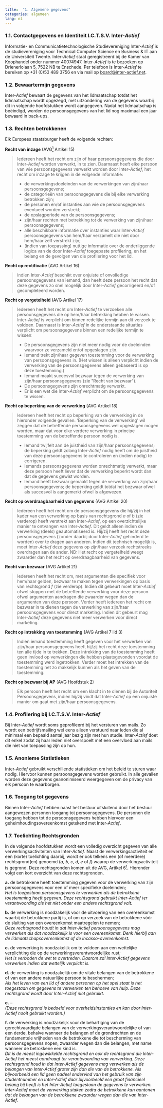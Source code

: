 ```yaml
---
title:  "1. Algemene gegevens"
categories: algemeen
lang: nl
---
```

### 1.1. Contactgegevens en Identiteit I.C.T.S.V. Inter-*Actief*
Informatie- en Communicatietechnologische Studievereniging Inter-*Actief* is de studievereniging voor Technical Computer Science en Business & IT aan de Universiteit Twente. Inter-*Actief* staat geregistreerd bij de Kamer van Koophandel onder nummer 40074947. Inter-*Actief* is te bezoeken op Drienerlolaan 5, 7522 NB te Enschede. Per telefoon is Inter-*Actief* te bereiken op +31 (0)53 489 3756 en via mail op board@inter-actief.net.

### 1.2. Bewaartermijn gegevens
Inter-*Actief* bewaart de gegevens van het lidmaatschap totdat het  lidmaatschap wordt opgezegd, met uitzondering van de gegevens waarbij dit in volgende hoofdstukken wordt aangegeven. Nadat het lidmaatschap is beëindigd, worden de persoonsgegevens van het lid nog maximaal een jaar bewaard in back-ups.

### 1.3. Rechten betrokkenen
Elk Europees staatsburger heeft de volgende rechten:

**Recht van inzage** (AVG[<sup>1</sup>](#referenties) Artikel 15)
> Iedereen heeft het recht om zijn of haar persoonsgegevens die door Inter-*Actief* worden verwerkt, in te zien. Daarnaast heeft elke persoon van wie persoonsgegevens verwerkt worden door Inter-*Actief*, het recht om inzage te krijgen in de volgende informatie:
> - de verwerkingsdoeleinden van de verwerkingen van zijn/haar persoonsgegevens;
> - de categorieën van persoonsgegevens die bij elke verwerking betrokken zijn;
> - de personen en/of instanties aan wie de persoonsgegevens eventueel worden verstrekt;
> - de opslagperiode van de persoonsgegevens;
> - zijn/haar rechten met betrekking tot de verwerking van zijn/haar persoonsgegevens;
> - alle beschikbare informatie over instanties waar Inter-*Actief* persoonsgegevens van hem/haar verzamelt die niet door hem/haar zelf verstrekt zijn;
> - (indien van toepassing) nuttige informatie over de onderliggende logica van de door Inter-*Actief* toegepaste profilering, en het belang en de gevolgen van die profilering voor het lid.

**Recht op rectificatie** (AVG Artikel 16)
> Indien Inter-*Actief* beschikt over onjuiste of onvolledige persoonsgegevens van iemand, dan heeft deze persoon het recht dat deze gegevens zo snel mogelijk door Inter-*Actief* gecorrigeerd en/of gecompleteerd worden.

**Recht op vergetelheid** (AVG Artikel 17)
> Iedereen heeft het recht om Inter-*Actief* te verzoeken alle persoonsgegevens die op hem/haar betrekking hebben te wissen. Inter-*Actief* is verplicht om binnen redelijke termijn aan dit verzoek te voldoen. Daarnaast is Inter-*Actief* in de onderstaande situaties verplicht om persoonsgegevens binnen een redelijke termijn te wissen:
> - De persoonsgegevens zijn niet meer nodig voor de doeleinden waarvoor ze verzameld en/of opgeslagen zijn.
> - Iemand trekt zijn/haar gegeven toestemming voor de verwerking van persoonsgegevens in. (Het wissen is alleen verplicht indien de verwerking van de persoonsgegevens alleen gebaseerd is op deze toestemming.)
> - Iemand maakt succesvol bezwaar tegen de verwerking van zijn/haar persoonsgegevens (zie "Recht van bezwaar").
> - De persoonsgegevens zijn onrechtmatig verwerkt.
> - Er is een wet die Inter-*Actief* verplicht om de persoonsgegevens te wissen.

**Recht op beperking van de verwerking** (AVG Artikel 18)
> Iedereen heeft het recht op beperking van de verwerking in de hieronder volgende gevallen. 'Beperking van de verwerking' wil zeggen dat de betreffende persoonsgegevens wel opgeslagen mogen worden, maar dat voor elke verdere verwerking in principe toestemming van de betreffende persoon nodig is.
> - Iemand twijfelt aan de juistheid van zijn/haar persoonsgegevens; de beperking geldt zolang Inter-*Actief* nodig heeft om de juistheid van deze persoonsgegevens te controleren en (indien nodig) te corrigeren.
> - Iemands persoonsgegevens worden onrechtmatig verwerkt, maar deze persoon heeft liever dat de verwerking beperkt wordt dan dat de gegevens gewist worden.
> - Iemand heeft bezwaar gemaakt tegen de verwerking van zijn/haar persoonsgegevens; de beperking geldt totdat het bezwaar ofwel als succesvol is aangemerkt ofwel is afgewezen.

**Recht op overdraagbaarheid van gegevens** (AVG Artikel 20)
> Iedereen heeft het recht om de persoonsgegevens die hij/zij in het kader van een verwerking op basis van rechtsgrond *a* of *b* (zie verderop) heeft verstrekt aan Inter-*Actief*, op een overzichtelijke manier te ontvangen van Inter-*Actief*. Dit geldt alleen indien de verwerking (deels) geautomatiseerd is. Hij/zij heeft het recht deze persoonsgegevens (zonder daarbij door Inter-*Actief* gehinderd te worden) over te dragen aan anderen. Indien dit technisch mogelijk is, moet Inter-*Actief* deze gegevens op zijn/haar verzoek rechtstreeks overdragen aan de ander.
> NB: Het recht op vergetelheid weegt zwaarder dan het recht op overdraagbaarheid van gegevens.

**Recht van bezwaar** (AVG Artikel 21)
> Iedereen heeft het recht om, met argumenten die specifiek voor hem/haar gelden, bezwaar te maken tegen verwerkingen op basis van rechtsgrond *f* (zie verderop). Indien dit gebeurt moet Inter-*Actief* ofwel stoppen met de betreffende verwerking voor deze persoon ofwel argumenten aandragen die zwaarder wegen dan de argumenten van deze persoon.
> Verder heeft iedereen het recht om bezwaar in te dienen tegen de verwerking van zijn/haar persoonsgegevens voor direct marketing. Indien dit gebeurt mag Inter-*Actief* deze gegevens niet meer verwerken voor direct marketing.

**Recht op intrekking van toestemming** (AVG Artikel 7 lid 3)
> Indien iemand toestemming heeft gegeven voor het verwerken van zijn/haar persoonsgegevens heeft hij/zij het recht deze toestemming ten alle tijde in te trekken. Deze intrekking van de toestemming heeft geen invloed op verwerkingen die hebben plaatsgevonden voordat de toestemming werd ingetrokken. Verder moet het intrekken van de toestemming net zo makkelijk kunnen als het geven van de toestemming.

**Recht op bezwaar bij AP** (AVG Hoofdstuk 2)
> Elk persoon heeft het recht om een klacht in te dienen bij de Autoriteit Persoonsgegevens, indien hij/zij vindt dat Inter-*Actief* op een onjuiste manier om gaat met zijn/haar persoonsgegevens.

### 1.4. Profilering bij I.C.T.S.V. Inter-*Actief*
Bij Inter-*Actief* wordt soms geprofileerd bij het versturen van mails. Zo wordt een bedrijfsmailing wel eens alleen verstuurd naar leden die al minimaal een bepaald aantal jaar bezig zijn met hun studie. Inter-*Actief* doet dit enkel zodat zij haar leden niet overspoelt met een overvloed aan mails die niet van toepassing zijn op hun.

### 1.5. Anonieme Statistieken
Inter-*Actief* gebruikt verschillende statistieken om het beleid te sturen waar nodig. Hiervoor kunnen persoonsgegevens worden gebruikt. In alle gevallen worden deze gegevens geanonimiseerd weergegeven om de privacy van elk persoon te waarborgen.

### 1.6. Toegang tot gegevens
Binnen Inter-*Actief* hebben naast het bestuur uitsluitend door het bestuur aangewezen personen toegang tot persoonsgegevens. De personen die toegang hebben tot de persoonsgegevens hebben hiervoor een geheimhoudingsovereenkomst getekend met Inter-*Actief*.

### 1.7. Toelichting Rechtsgronden
In de volgende hoofdstukken wordt een volledig overzicht gegeven van alle verwerkingsactiviteiten van Inter-*Actief*. Naast de verwerkingsactiviteit en een (korte) toelichting daarbij, wordt er ook telkens een (of meerdere) rechtsgrond(en) genoemd (*a*, *b*, *c*, *d*, *e* of *f*) waarop de verwerkingsactiviteit is gegrond. Deze rechtsgronden komen uit de AVG, Artikel 6[<sup>1</sup>](#referenties). Hieronder volgt een kort overzicht van deze rechtsgronden.

**a.** de betrokkene heeft toestemming gegeven voor de verwerking van zijn persoonsgegevens voor een of meer specifieke doeleinden;  
*Het is toegestaan persoonsgevens te verwerken als de betrokkene toestemming heeft gegeven. Deze rechtsgrond gebruikt Inter-Actief ter verantwoording als het niet onder een andere rechtsgrond valt.*

**b.** de verwerking is noodzakelijk voor de uitvoering van een overeenkomst waarbij de betrokkene partij is, of om op verzoek van de betrokkene vóór de sluiting van een overeenkomst maatregelen te nemen;  
*Deze rechtsgrond houdt in dat Inter-Actief persoonsgegevens mag verwerken als dat noodzakelijk is voor een overeenkomst. Denk hierbij aan de lidmaatschapsovereenkomst of de incasso-overeenkomst.*

**c.** de verwerking is noodzakelijk om te voldoen aan een wettelijke verplichting die op de verwerkingsverantwoordelijke rust;  
*Het is verboden de wet te overtreden. Daarom zal Inter-Actief gegevens verwerken indien dat wettelijk verplicht is.*

**d.** de verwerking is noodzakelijk om de vitale belangen van de betrokkene of van een andere natuurlijke persoon te beschermen;  
*Als het leven van een lid of andere personen op het spel staat is het toegestaan om gegevens te verwerken ten behoeve van hulp. Deze rechtsgrond wordt door Inter-Actief niet gebruikt.*

**e.** –  
*(Deze rechtsgrond is bedoeld voor overheidsinstanties en kan door Inter-Actief nooit gebruikt worden.)*

**f.** de verwerking is noodzakelijk voor de behartiging van de gerechtvaardigde belangen van de verwerkingsverantwoordelijke of van een derde, behalve wanneer de belangen of de grondrechten en de fundamentele vrijheden van de betrokkene die tot bescherming van persoonsgegevens nopen, zwaarder wegen dan die belangen, met name wanneer de betrokkene een kind is.  
*Dit is de meest ingewikkelde rechtsgrond en ook de rechtsgrond die Inter-Actief het meest aandraagt ter verantwoording van verwerking. Deze rechtsgrond houd in dat Inter-Actief gegevens mag verwerken als de belangen van Inter-Actief groter zijn dan die van de betrokkene. Als bijvoorbeeld een lid geen nadeel ondervind van het gebruik van zijn studentnummer en Inter-Actief daar bijvoorbeeld een groot financieel belang bij heeft is het Inter-Actief toegestaan de gegevens te verwerken. Inter-Actief moet de verwerking staken zodra de betrokkene kan aantonen dat de belangen van de betrokkene zwaarder wegen dan die van Inter-Actief.*
